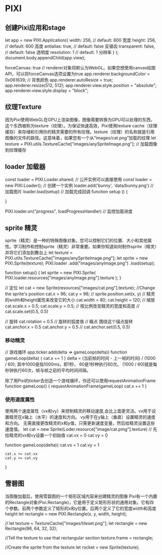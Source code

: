 # PIXI

## 创建Pixi应用和stage
let app = new PIXI.Application({ 
    width: 256,         // default: 800 宽度
    height: 256,        // default: 600 高度
    antialias: true,    // default: false 反锯齿
    transparent: false, // default: false 透明度
    resolution: 1       // default: 1 分辨率
  }
);
document.body.appendChild(app.view);

forceCanvas: true // renderer对象将默认为WebGL。如果您想使用canvas绘图API，可以将forceCanvas选项设置为true
app.renderer.backgroundColor = 0x061639;  // 背景颜色
app.renderer.autoResize = true;
app.renderer.resize(512, 512);
app.renderer.view.style.position = "absolute";
app.renderer.view.style.display = "block";


## 纹理Texture
因为Pixi使用WebGL在GPU上渲染图像，图像需要转换为GPU可以处理的东西，这个东西被称为texture（纹理）。为保证快速高效，Pixi使用texture cache（纹理缓存）来存储和引用你的精灵需要的所有纹理。texture（纹理）的名称就是引用图像的文件的路径。这意味着，如果您有一个从“images/cat.png”加载的纹理
let texture = PIXI.utils.TextureCache["images/anySpriteImage.png"];  // 加载图像到纹理缓存

## loader 加载器
  const loader = PIXI.Loader.shared; // 公开实例可以直接使用
  const loader = new PIXI.Loader(); // 创建一个实例
  loader.add('bunny', 'data/bunny.png') //加载图片
  loader.load(setup)  // 加载完成回调
  function setup () {

  } 

PIXI.loader.on("progress", loadProgressHandler)   // 监控加载进度

##  sprite 精灵
sprite（精灵）是一种的特殊图像对象。您可以控制它们的位置、大小和其他属性。学习制作和控制sprite（精灵）非常重要。如果你知道如何制作sprite（精灵）并将它们添加到舞台上
  let texture = PIXI.utils.TextureCache["images/anySpriteImage.png"];
  let sprite = new PIXI.Sprite(texture);
  PIXI.loader
    .add("images/anyImage.png")
    .load(setup);

  function setup() {
    let sprite = new PIXI.Sprite(
      PIXI.loader.resources["images/anyImage.png"].texture
    );
  }

  //  定位
  let cat = new Sprite(resources["images/cat.png"].texture);
  //Change the sprite's position
  cat.x = 96;
  cat.y = 96;
  //  sprite.position.set(x, y)
  //  精灵的width和height属性来改变它的大小
  cat.width = 80;
  cat.height = 120;
  //  缩放
  cat.scale.x = 0.5;
  cat.scale.y = 0.5;
  //  按比例改变精灵的宽度和高度
  //  cat.scale.set(0.5, 0.5)

  // 旋转
  cat.rotation = 0.5 // 旋转的弧度值
  // 瞄点 围绕这个锚点旋转
  cat.anchor.x = 0.5
  cat.anchor.y = 0.5
  // cat.anchor.set(0.5, 0.5)

### 移动精灵
  // 游戏循环
  app.ticker.add(delta => gameLoop(delta))
  function gameLoop(delta) {
    cat.x += 1
  }
  delta = (当前帧的时间 - 上一帧的时间) / (1000 / 60); 其中1000是指1000ms，即1秒， 60是1秒种执行60次。 (1000 / 60)就是每秒钟执行60次，帧与帧之前的平均时间间隔。

  除了用Pixi的ticker去创造一个游戏循环，你还可以使用requestAnimationFrame
  function gameLoop() {
    requestAnimationFrame(gameLoop)
    cat.x += 1
  }

### 使用速度属性
  使用两个速度属性（vx和vy）来控制精灵的移动速度,会比上面更灵活。vx用于设置精灵在x轴上（水平）的速度和方向。 vy用于在y轴上（垂直）设置精灵的速度和方向。 无需直接更改精灵的x和y值，只需更新速度变量，然后给精灵设置这些速度值。
  let cat = new Sprite(Loder.resource["image/cat.pmg"].texture)
  // 先给精灵的vx和vy设置一个初始值
  cat.vx = 0
  cat.vy = 0
  
  function gameLoop(delta){
    cat.vx = 1
    cat.vy = 1

    cat.x += cat.vx
    cat.y += cat.vy
  }

## 雪碧图
  当图像加载后，使用雪碧图的一个矩形区域内容来创建精灵的图像
  Pixi有一个内置的Rectangle对象(Pixi.Rectangle)，它是用于定义矩形形状的通用对象。它有四个参数。前两个参数定义了矩形的x和y位置。后两个定义了它的宽度width和高度height
  let rectangle = new PIXI.Rectangle(x, y, width, height);

  // 
  let texture = TextureCache["images/tileset.png"];
  let rectangle = new Rectangle(96, 64, 32, 32);

  //Tell the texture to use that rectangular section
  texture.frame = rectangle;

  //Create the sprite from the texture
  let rocket = new Sprite(texture);

  